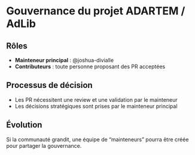 # Gouvernance du projet ADARTEM / AdLib

## Rôles

- **Mainteneur principal** : @joshua-divialle
- **Contributeurs** : toute personne proposant des PR acceptées

## Processus de décision

- Les PR nécessitent une review et une validation par le mainteneur
- Les décisions stratégiques sont prises par le mainteneur principal

## Évolution

Si la communauté grandit, une équipe de “mainteneurs” pourra être créée
pour partager la gouvernance.
